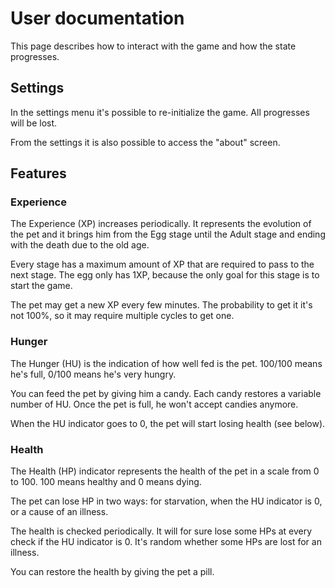 # User documentation
This page describes how to interact with the game
and how the state progresses.

## Settings
In the settings menu it's possible to re-initialize
the game. All progresses will be lost.

From the settings it is also possible to access the
"about" screen.

## Features
### Experience
The Experience (XP) increases periodically. It
represents the evolution of the pet and it brings
him from the Egg stage until the Adult stage and
ending with the death due to the old age.

Every stage has a maximum amount of XP that are
required to pass to the next stage. The egg only
has 1XP, because the only goal for this stage
is to start the game.

The pet may get a new XP every few minutes.
The probability to get it it's not 100%, so
it may require multiple cycles to get one.

### Hunger
The Hunger (HU) is the indication of how
well fed is the pet. 100/100 means he's full, 0/100
means he's very hungry.

You can feed the pet by giving him a candy. Each
candy restores a variable number of HU. Once the
pet is full, he won't accept candies anymore.

When the HU indicator goes to 0, the pet will start
losing health (see below).

### Health
The Health (HP) indicator represents the health of the
pet in a scale from 0 to 100. 100 means healthy and 0
means dying.

The pet can lose HP in two ways: for starvation, when the
HU indicator is 0, or a cause of an illness.

The health is checked periodically. It will for sure lose
some HPs at every check if the HU indicator is 0. It's
random whether some HPs are lost for an illness.

You can restore the health by giving the pet a pill.
